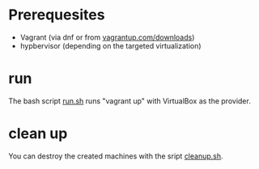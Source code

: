 # Prerequesites

- Vagrant (via dnf or from [vagrantup.com/downloads](https://www.vagrantup.com/downloads))
- hypbervisor (depending on the targeted virtualization)

# run

The bash script [run.sh](run.sh) runs "vagrant up" with VirtualBox as the provider.

# clean up

You can destroy the created machines with the sript [cleanup.sh](cleanup.sh).